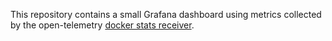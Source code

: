 This repository contains a small Grafana dashboard using metrics collected by the open-telemetry [docker stats receiver].

[docker stats receiver]: https://github.com/open-telemetry/opentelemetry-collector-contrib/blob/ef72f9e9904f887122072f787391c7a09573dd3f/receiver/dockerstatsreceiver/README.md
